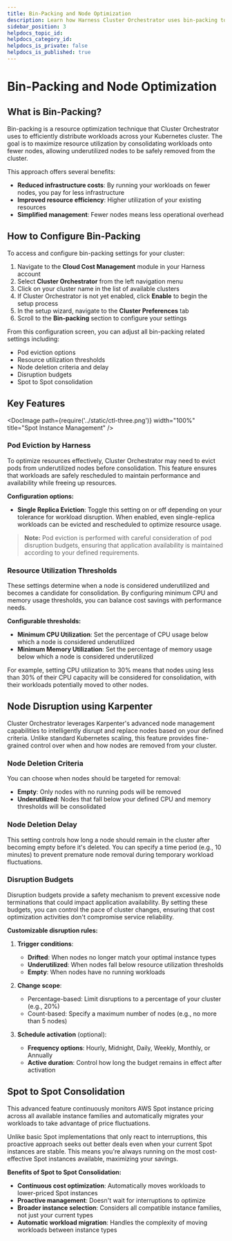 ```yaml
---
title: Bin-Packing and Node Optimization
description: Learn how Harness Cluster Orchestrator uses bin-packing to optimize resource utilization and reduce costs
sidebar_position: 3
helpdocs_topic_id: 
helpdocs_category_id: 
helpdocs_is_private: false
helpdocs_is_published: true
---
```


# Bin-Packing and Node Optimization

## What is Bin-Packing?

Bin-packing is a resource optimization technique that Cluster Orchestrator uses to efficiently distribute workloads across your Kubernetes cluster. The goal is to maximize resource utilization by consolidating workloads onto fewer nodes, allowing underutilized nodes to be safely removed from the cluster.

This approach offers several benefits:

- **Reduced infrastructure costs**: By running your workloads on fewer nodes, you pay for less infrastructure
- **Improved resource efficiency**: Higher utilization of your existing resources
- **Simplified management**: Fewer nodes means less operational overhead

## How to Configure Bin-Packing

To access and configure bin-packing settings for your cluster:

1. Navigate to the **Cloud Cost Management** module in your Harness account
2. Select **Cluster Orchestrator** from the left navigation menu
3. Click on your cluster name in the list of available clusters
4. If Cluster Orchestrator is not yet enabled, click **Enable** to begin the setup process
5. In the setup wizard, navigate to the **Cluster Preferences** tab
6. Scroll to the **Bin-packing** section to configure your settings
<!-- 
<DocImage path={require('./static/bin-packing-config.png')} width="90%" height="90%" title="Bin-Packing Configuration Screen" /> -->

From this configuration screen, you can adjust all bin-packing related settings including:
- Pod eviction options
- Resource utilization thresholds
- Node deletion criteria and delay
- Disruption budgets
- Spot to Spot consolidation

## Key Features

<DocImage path={require('../static/ctl-three.png')} width="100%" title="Spot Instance Management" />

### Pod Eviction by Harness

To optimize resources effectively, Cluster Orchestrator may need to evict pods from underutilized nodes before consolidation. This feature ensures that workloads are safely rescheduled to maintain performance and availability while freeing up resources.

**Configuration options:**

- **Single Replica Eviction**: Toggle this setting on or off depending on your tolerance for workload disruption. When enabled, even single-replica workloads can be evicted and rescheduled to optimize resource usage.

> **Note:** Pod eviction is performed with careful consideration of pod disruption budgets, ensuring that application availability is maintained according to your defined requirements.

### Resource Utilization Thresholds

These settings determine when a node is considered underutilized and becomes a candidate for consolidation. By configuring minimum CPU and memory usage thresholds, you can balance cost savings with performance needs.

**Configurable thresholds:**

- **Minimum CPU Utilization**: Set the percentage of CPU usage below which a node is considered underutilized
- **Minimum Memory Utilization**: Set the percentage of memory usage below which a node is considered underutilized

For example, setting CPU utilization to 30% means that nodes using less than 30% of their CPU capacity will be considered for consolidation, with their workloads potentially moved to other nodes.

## Node Disruption using Karpenter

Cluster Orchestrator leverages Karpenter's advanced node management capabilities to intelligently disrupt and replace nodes based on your defined criteria. Unlike standard Kubernetes scaling, this feature provides fine-grained control over when and how nodes are removed from your cluster.

### Node Deletion Criteria

You can choose when nodes should be targeted for removal:

- **Empty**: Only nodes with no running pods will be removed
- **Underutilized**: Nodes that fall below your defined CPU and memory thresholds will be consolidated

### Node Deletion Delay

This setting controls how long a node should remain in the cluster after becoming empty before it's deleted. You can specify a time period (e.g., 10 minutes) to prevent premature node removal during temporary workload fluctuations.

### Disruption Budgets

Disruption budgets provide a safety mechanism to prevent excessive node terminations that could impact application availability. By setting these budgets, you can control the pace of cluster changes, ensuring that cost optimization activities don't compromise service reliability.

**Customizable disruption rules:**

1. **Trigger conditions**:
   - **Drifted**: When nodes no longer match your optimal instance types
   - **Underutilized**: When nodes fall below resource utilization thresholds
   - **Empty**: When nodes have no running workloads

2. **Change scope**:
   - Percentage-based: Limit disruptions to a percentage of your cluster (e.g., 20%)
   - Count-based: Specify a maximum number of nodes (e.g., no more than 5 nodes)

3. **Schedule activation** (optional):
   - **Frequency options**: Hourly, Midnight, Daily, Weekly, Monthly, or Annually
   - **Active duration**: Control how long the budget remains in effect after activation

## Spot to Spot Consolidation

This advanced feature continuously monitors AWS Spot instance pricing across all available instance families and automatically migrates your workloads to take advantage of price fluctuations.

Unlike basic Spot implementations that only react to interruptions, this proactive approach seeks out better deals even when your current Spot instances are stable. This means you're always running on the most cost-effective Spot instances available, maximizing your savings.

**Benefits of Spot to Spot Consolidation:**

- **Continuous cost optimization**: Automatically moves workloads to lower-priced Spot instances
- **Proactive management**: Doesn't wait for interruptions to optimize
- **Broader instance selection**: Considers all compatible instance families, not just your current types
- **Automatic workload migration**: Handles the complexity of moving workloads between instance types

